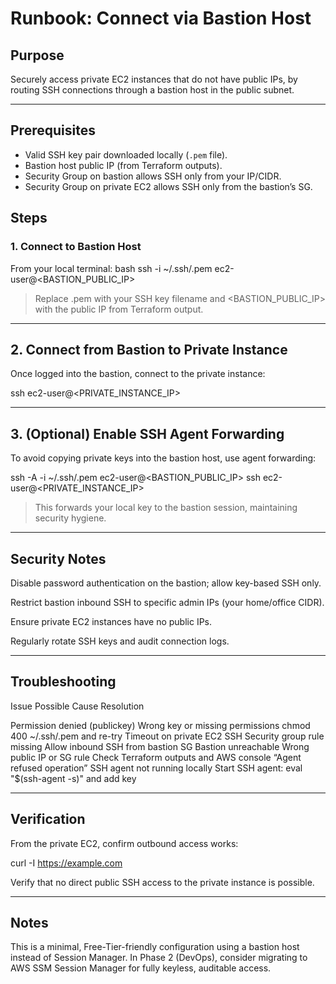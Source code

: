 <!--
Purpose:
- This runbook documents the correct and secure method to connect
  to private EC2 instances using a Bastion Host inside the VPC.
- All commands are verified for Amazon Linux 2.
-->

# Runbook: Connect via Bastion Host

## Purpose
Securely access private EC2 instances that do not have public IPs, by routing SSH connections through a bastion host in the public subnet.

---

## Prerequisites
<!-- Make sure the prerequisites below match your deployed environment -->
- Valid SSH key pair downloaded locally (`.pem` file).
- Bastion host public IP (from Terraform outputs).
- Security Group on bastion allows SSH only from your IP/CIDR.
- Security Group on private EC2 allows SSH only from the bastion’s SG.

## Steps

### 1. Connect to Bastion Host
From your local terminal:
bash
ssh -i ~/.ssh/<KEY>.pem ec2-user@<BASTION_PUBLIC_IP>

> Replace <KEY>.pem with your SSH key filename and <BASTION_PUBLIC_IP> with the public IP from Terraform output.




---

## 2. Connect from Bastion to Private Instance

Once logged into the bastion, connect to the private instance:

ssh ec2-user@<PRIVATE_INSTANCE_IP>


---

## 3. (Optional) Enable SSH Agent Forwarding

To avoid copying private keys into the bastion host, use agent forwarding:

ssh -A -i ~/.ssh/<KEY>.pem ec2-user@<BASTION_PUBLIC_IP>
ssh ec2-user@<PRIVATE_INSTANCE_IP>

> This forwards your local key to the bastion session, maintaining security hygiene.




---

## Security Notes

Disable password authentication on the bastion; allow key-based SSH only.

Restrict bastion inbound SSH to specific admin IPs (your home/office CIDR).

Ensure private EC2 instances have no public IPs.

Regularly rotate SSH keys and audit connection logs.



---

## Troubleshooting

Issue	Possible Cause	Resolution

Permission denied (publickey)	Wrong key or missing permissions	chmod 400 ~/.ssh/<KEY>.pem and re-try
Timeout on private EC2 SSH	Security group rule missing	Allow inbound SSH from bastion SG
Bastion unreachable	Wrong public IP or SG rule	Check Terraform outputs and AWS console
“Agent refused operation”	SSH agent not running locally	Start SSH agent: eval "$(ssh-agent -s)" and add key



---

## Verification

From the private EC2, confirm outbound access works:


curl -I https://example.com

Verify that no direct public SSH access to the private instance is possible.



---

## Notes

This is a minimal, Free-Tier-friendly configuration using a bastion host instead of Session Manager.
In Phase 2 (DevOps), consider migrating to AWS SSM Session Manager for fully keyless, auditable access.
